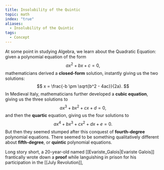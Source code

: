 ```yaml
---
title: Insolubility of the Quintic
topic: math
index: "true"
aliases:
  - Insolubility of the Quintic
tags:
  - Concept
---
```

At some point in studying Algebra, we learn about the Quadratic Equation: given a polynomial equation of the form
$$
ax^2 + bx + c = 0,
$$
mathematicians derived a **closed-form** solution, instantly giving us the two solutions:
$$
x = \frac{-b \pm \sqrt{b^2 - 4ac}}{2a}.
$$
In Medieval Italy, mathematicians further developed a **cubic equation**, giving us the three solutions to
$$
ax^3 + bx^2 + cx + d = 0,
$$
and then the **quartic** equation, giving us the four solutions to
$$
ax^4 + bx^3 + cx^2 + dx + e = 0.
$$
But then they seemed stumped after this conquest of **fourth-degree** polynomial equations. There seemed to be something qualitatively different about **fifth-degree**, or **quintic** polynomial equations.

Long story short, a 20-year-old named [[Evariste_Galois|Evariste Galois]] frantically wrote down a **proof** while languishing in prison for his participation in the [[July Revolution]], 